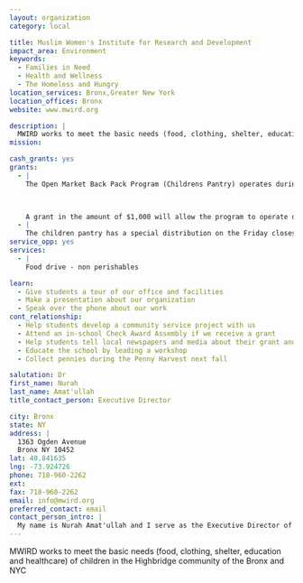 ```yaml
---
layout: organization
category: local

title: Muslim Women's Institute for Research and Development
impact_area: Environment
keywords: 
  - Families in Need
  - Health and Wellness
  - The Homeless and Hungry
location_services: Bronx,Greater New York
location_offices: Bronx
website: www.mwird.org

description: |
  MWIRD works to meet the basic needs (food, clothing, shelter, education and healthcare) of children in the Highbridge community of the Bronx and NYC
mission: 

cash_grants: yes
grants: 
  - |
    The Open Market Back Pack Program (Childrens Pantry) operates during the school year and had 215 registered participants, ages 5 through 16.

    

    A grant in the amount of $1,000 will allow the program to operate during the summer months of July and August.
  - |
    The children pantry has a special distribution on the Friday closest to Three Kings Day during what gifts and toys are distributed. A grant in the amount of $1000 will assist in the purchase of the gifts and toys.
service_opp: yes
services: 
  - |
    Food drive - non perishables

learn: 
  - Give students a tour of our office and facilities
  - Make a presentation about our organization
  - Speak over the phone about our work
cont_relationship: 
  - Help students develop a community service project with us
  - Attend an in-school Check Award Assembly if we receive a grant
  - Help students tell local newspapers and media about their grant and/or project with us
  - Educate the school by leading a workshop
  - Collect pennies during the Penny Harvest next fall

salutation: Dr
first_name: Nurah
last_name: Amat'ullah
title_contact_person: Executive Director

city: Bronx
state: NY
address: |
  1363 Ogden Avenue  
  Bronx NY 10452
lat: 40.841635
lng: -73.924726
phone: 718-960-2262
ext: 
fax: 718-960-2262
email: info@mwird.org
preferred_contact: email
contact_person_intro: |
  My name is Nurah Amat'ullah and I serve as the Executive Director of MWIRD. I also started the organization. We do many things at MWIRD. Please visit our website: www.mwird.org to learn more about what we do.
---
```

MWIRD works to meet the basic needs (food, clothing, shelter, education and healthcare) of children in the Highbridge community of the Bronx and NYC